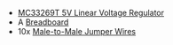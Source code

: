 * [MC33269T 5V Linear Voltage Regulator](https://www.amazon.com/gp/product/B005T8UNAA/ref=as_li_tl?ie=UTF8&tag=onion0e-20&camp=1789&creative=9325&linkCode=as2&creativeASIN=B005T8UNAA&linkId=59d5aaa60ba8d1745b32f3602e0280b3)
* A [Breadboard](https://www.amazon.com/gp/product/B004RXKWDQ/ref=as_li_tl?ie=UTF8&camp=1789&creative=9325&creativeASIN=B004RXKWDQ&linkCode=as2&tag=onion0e-20&linkId=3f7f512f8017eeed52768810a0deca09)
* 10x [Male-to-Male Jumper Wires](https://www.amazon.com/gp/product/B01LZF1ZSZ/ref=as_li_tl?ie=UTF8&tag=onion0e-20&camp=1789&creative=9325&linkCode=as2&creativeASIN=B01LZF1ZSZ&linkId=0fa23489eefb433f7768a252eb43dbde)
